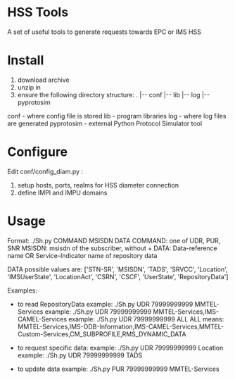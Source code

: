 # HSS Tools
A set of useful tools to generate requests towards EPC or IMS HSS

# Install
1. download archive
2. unzip in
3. ensure the following directory structure:
.
|-- conf
|-- lib
|-- log
|-- pyprotosim

conf - where config file is stored
lib - program libraries
log - where log files are generated
pyprotosim - external Python Protocol Simulator tool

# Configure

Edit conf/config_diam.py :
1. setup hosts, ports, realms for HSS diameter connection
2. define IMPI and IMPU domains

# Usage

Format: ./Sh.py COMMAND MSISDN DATA
COMMAND: one of UDR, PUR, SNR
MSISDN: msisdn of the subscriber, without +
DATA: Data-reference name OR Service-Indicator name of repository data

DATA possible values are: ['STN-SR', 'MSISDN', 'TADS', 'SRVCC', 'Location', 'IMSUserState', 'LocationAct', 'CSRN', 'CSCF', 'UserState', 'RepositoryData']

Examples:
- to read RepositoryData
example: ./Sh.py UDR 79999999999 MMTEL-Services
example: ./Sh.py UDR 79999999999 MMTEL-Services,IMS-CAMEL-Services
example: ./Sh.py UDR 79999999999 ALL
ALL means: MMTEL-Services,IMS-ODB-Information,IMS-CAMEL-Services,MMTEL-Custom-Services,CM_SUBPROFILE,RMS_DYNAMIC_DATA

- to request specific data:
example: ./Sh.py UDR 79999999999 Location
example: ./Sh.py UDR 79999999999 TADS

- to update data
example: ./Sh.py PUR 79999999999 MMTEL-Services

